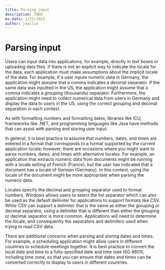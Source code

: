```yaml
---
title: Parsing input
description: TODO
ms.date: 1/23/2024
author: jowilco
---
```


# Parsing input

Users can input data into applications, for example, directly in text boxes or uploading data files. If there is not an explicit way to indicate the locale for the data, each application must make assumptions about the implicit locale of the data. For example, if a user inputs numeric data in Germany, the application might assume that a comma indicates a decimal separator. If the same data was inputted in the US, the application might assume that a comma indicates a grouping (thousands) separator. Furthermore, the application might need to collect numerical data from users in Germany and display the data to users in the US, using the correct grouping and decimal separation in each context.

As with formatting numbers and formatting dates, libraries like ICU, frameworks like .NET, and programming languages like Java have methods that can assist with parsing and storing user input.

In general, it is best practice to assume that numbers, dates, and times are entered in a format that corresponds to a format supported by the current application locale; however, there are occasions where you might want to parse numbers, dates, and times with alternative locales. For example, an application that extracts numeric data from documents might be running with a locale setting of French (France), but the user has indicated that a document has a locale of German (Germany). In this context, using the locale of the document might be more appropriate when parsing the numeric data.

Locales specify the decimal and grouping separator used to format numbers. Windows allows users to select the list separator which can also be used as the default delimiter for applications to support formats like CSV. While CSV can support a delimiter that is the same as either the grouping or decimal separator, using a delimiter that is different than either the grouping or decimal separator is more common. Applications will need to determine the locale, and consequently the separators and delimiters used when trying to read CSV data.

There are additional concerns when parsing and storing dates and times. For example, a scheduling application might allow users in different countries to schedule meetings together. It is best practice to convert the local date and time to a fully-specified date and time (see ISO 8601), including time zone, so that you can ensure that dates and times can be converted correctly to display to users in different countries.
